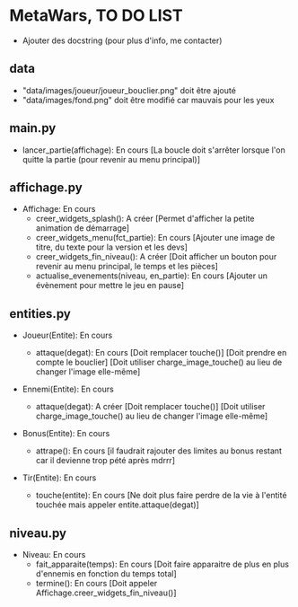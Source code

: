 # MetaWars, TO DO LIST

- Ajouter des docstring (pour plus d'info, me contacter)

## data
- "data/images/joueur/joueur_bouclier.png" doit être ajouté
- "data/images/fond.png" doit être modifié car mauvais pour les yeux

## main.py
- lancer_partie(affichage): En cours
	[La boucle doit s'arrêter lorsque l'on quitte la partie (pour revenir au menu principal)]
	
## affichage.py
- Affichage: En cours
	* creer_widgets_splash(): A créer [Permet d'afficher la petite animation de démarrage]
	* creer_widgets_menu(fct_partie): En cours [Ajouter une image de titre, du texte pour la version et les devs]
	* creer_widgets_fin_niveau(): A créer [Doit afficher un bouton pour revenir au menu principal, le temps et les pièces]
	* actualise_evenements(niveau, en_partie): En cours [Ajouter un évènement pour mettre le jeu en pause]

## entities.py
- Joueur(Entite): En cours
	* attaque(degat): En cours [Doit remplacer touche()]
		[Doit prendre en compte le bouclier]
		[Doit utiliser charge_image_touche() au lieu de changer l'image elle-même]

- Ennemi(Entite): En cours
	* attaque(degat): A créer [Doit remplacer touche()]
		[Doit utiliser charge_image_touche() au lieu de changer l'image elle-même]

- Bonus(Entite): En cours
	* attrape(): En cours [il faudrait rajouter des limites au bonus restant car il devienne trop pété après mdrrr]

- Tir(Entite): En cours
	* touche(entite): En cours [Ne doit plus faire perdre de la vie à l'entité touchée mais appeler entite.attaque(degat)]

## niveau.py
- Niveau: En cours
	* fait_apparaite(temps): En cours [Doit faire apparaitre de plus en plus d'ennemis en fonction du temps total]
	* termine(): En cours [Doit appeler Affichage.creer_widgets_fin_niveau()]